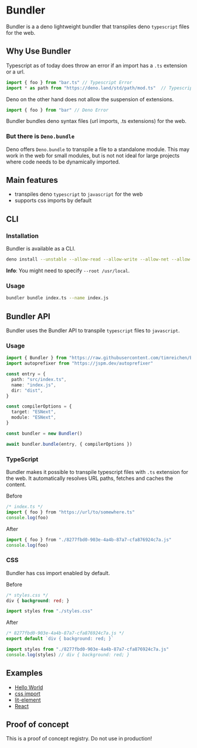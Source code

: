 # Bundler
Bundler is a a deno lightweight bundler that transpiles deno ```typescript``` files for the web.

## Why Use Bundler
Typescript as of today does throw an error if an import has a ```.ts``` extension or a url.
```ts
import { foo } from "bar.ts" // Typescript Error
import * as path from "https://deno.land/std/path/mod.ts"  // Typescript Error
```

Deno on the other hand does not allow the suspension of extensions.
```ts
import { foo } from "bar" // Deno Error
```

Bundler bundles deno syntax files (url imports, .ts extensions) for the web.

### But there is ```Deno.bundle```
Deno offers ```Deno.bundle``` to transpile a file to a standalone module. This may  work in the web for small modules, but is not not ideal for large projects where code needs to be dynamically imported.

## Main features
- transpiles deno ```typescript``` to ```javascript``` for the web
- supports css imports by default

## CLI

### Installation
Bundler is available as a CLI.
```sh
deno install --unstable --allow-read --allow-write --allow-net --allow-env https://raw.githubusercontent.com/timreichen/Bundler/master/cli.ts --name bundler 
```
**Info**: You might need to specify ```--root /usr/local```.

### Usage
```sh
bundler bundle index.ts --name index.js
```

## Bundler API
Bundler uses the Bundler API to transpile ```typescript``` files to ```javascript```.

### Usage
```ts
import { Bundler } from "https://raw.githubusercontent.com/timreichen/Bundler/master/mod.ts"
import autoprefixer from "https://jspm.dev/autoprefixer"

const entry = {
  path: "src/index.ts",
  name: "index.js",
  dir: "dist",
}

const compilerOptions = {
  target: "ESNext",
  module: "ESNext",
}

const bundler = new Bundler()

await bundler.bundle(entry, { compilerOptions })

```

### TypeScript
Bundler makes it possible to transpile typescript files with ```.ts``` extension for the web.
It automatically resolves URL paths, fetches and caches the content.

Before
  ```ts
/* index.ts */
import { foo } from "https://url/to/somewhere.ts"
console.log(foo)
```
After
```js
import { foo } from "./8277fbd0-903e-4a4b-87a7-cfa876924c7a.js"
console.log(foo)
```

### CSS
Bundler has css import enabled by default.

Before
```css
/* styles.css */
div { background: red; }
```
```js
import styles from "./styles.css"
```
After
```js
/* 8277fbd0-903e-4a4b-87a7-cfa876924c7a.js */
export default `div { background: red; }`
```
```js
import styles from "./8277fbd0-903e-4a4b-87a7-cfa876924c7a.js"
console.log(styles) // div { background: red; }
```

## Examples

- [Hello World](https://github.com/timreichen/Bundler/tree/master/examples/hello%20world)
- [css import](https://github.com/timreichen/Bundler/tree/master/examples/css%20import)
- [lit-element](https://github.com/timreichen/Bundler/tree/master/examples/lit-element)
- [React](https://github.com/timreichen/Bundler/tree/master/examples/react)

## Proof of concept
This is a proof of concept registry. Do not use in production!
